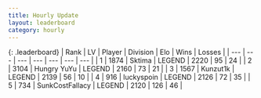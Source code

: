```yaml
---
title: Hourly Update
layout: leaderboard
category: hourly
---
```


{: .leaderboard}
| Rank | LV | Player | Division | Elo | Wins | Losses |
| --- | --- | --- | --- | --- | --- | --- |
| <span data-change="0">1</span> | 1874 | <span title="ID: 353063">Sktima</span> | LEGEND | <span data-change="0">2220</span> | <span data-change="0">95</span> | <span data-change="0">24</span> |
| <span data-change="0">2</span> | 3104 | <span title="ID: 164871">Hungry YuYu</span> | LEGEND | <span data-change="0">2160</span> | <span data-change="0">73</span> | <span data-change="0">21</span> |
| <span data-change="1">3</span> | 1567 | <span title="ID: 392407">Kunzut1k</span> | LEGEND | <span data-change="0">2139</span> | <span data-change="0">56</span> | <span data-change="0">10</span> |
| <span data-change="1">4</span> | 916 | <span title="ID: 512212">luckyspoin</span> | LEGEND | <span data-change="0">2126</span> | <span data-change="0">72</span> | <span data-change="0">35</span> |
| <span data-change="-2">5</span> | 734 | <span title="ID: 402846">SunkCostFallacy</span> | LEGEND | <span data-change="-22">2120</span> | <span data-change="2">126</span> | <span data-change="3">46</span> |